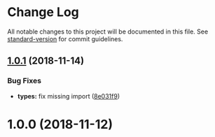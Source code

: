 # Change Log

All notable changes to this project will be documented in this file. See [standard-version](https://github.com/conventional-changelog/standard-version) for commit guidelines.

<a name="1.0.1"></a>
## [1.0.1](https://github.com/fmal/http-service/compare/v1.0.0...v1.0.1) (2018-11-14)


### Bug Fixes

* **types:** fix missing import ([8e031f9](https://github.com/fmal/http-service/commit/8e031f9))



<a name="1.0.0"></a>

# 1.0.0 (2018-11-12)
